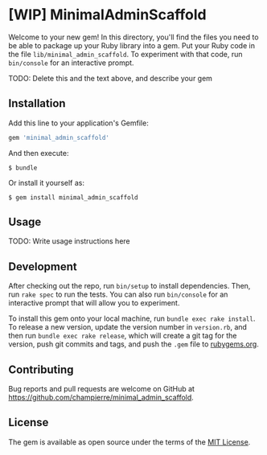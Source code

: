 # [WIP] MinimalAdminScaffold

Welcome to your new gem! In this directory, you'll find the files you need to be able to package up your Ruby library into a gem. Put your Ruby code in the file `lib/minimal_admin_scaffold`. To experiment with that code, run `bin/console` for an interactive prompt.

TODO: Delete this and the text above, and describe your gem

## Installation

Add this line to your application's Gemfile:

```ruby
gem 'minimal_admin_scaffold'
```

And then execute:

    $ bundle

Or install it yourself as:

    $ gem install minimal_admin_scaffold

## Usage

TODO: Write usage instructions here

## Development

After checking out the repo, run `bin/setup` to install dependencies. Then, run `rake spec` to run the tests. You can also run `bin/console` for an interactive prompt that will allow you to experiment.

To install this gem onto your local machine, run `bundle exec rake install`. To release a new version, update the version number in `version.rb`, and then run `bundle exec rake release`, which will create a git tag for the version, push git commits and tags, and push the `.gem` file to [rubygems.org](https://rubygems.org).

## Contributing

Bug reports and pull requests are welcome on GitHub at https://github.com/champierre/minimal_admin_scaffold.

## License

The gem is available as open source under the terms of the [MIT License](https://opensource.org/licenses/MIT).
